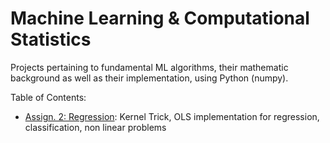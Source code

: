 # Machine Learning & Computational Statistics

Projects pertaining to fundamental ML algorithms, their mathematic background as well as their implementation, using Python (numpy).

Table of Contents:

- [Assign. 2: Regression](hw2/ml_stats_hw2.ipynb): Kernel Trick, OLS implementation for regression, classification, non linear problems